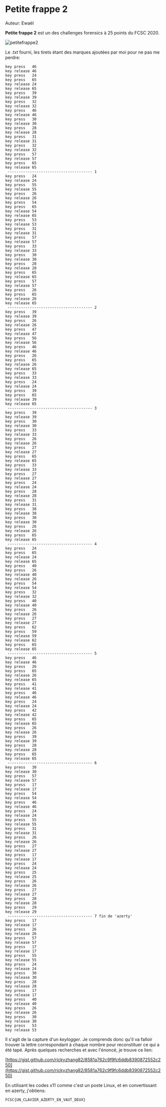 # Petite frappe 2

Auteur: Ewaël

**Petite frappe 2** est un des challenges forensics à 25 points du FCSC 2020.

![petitefrappe2](petitefrappe2.png)

Le *.txt* fourni, les tirets étant des marques ajoutées par moi pour ne pas me perdre:

```
key press   46
key release 46
key press   24
key press   65
key release 24
key release 65
key press   39
key release 39
key press   32
key release 32
key press   46
key release 46
key press   30
key release 30
key press   28
key release 28
key press   31
key release 31
key press   32
key release 32
key press   57
key release 57
key press   65
key release 65
 -------------------------------------- 1
key press   24
key release 24
key press   55
key release 55
key press   26
key release 26
key press   54
key press   65
key release 54
key release 65
key press   53
key release 53
key press   31
key release 31
key press   57
key release 57
key press   33
key release 33
key press   30
key release 30
key press   28
key release 28
key press   65
key release 65
key press   57
key release 57
key press   26
key press   65
key release 26
key release 65
 -------------------------------------- 2
key press   39
key release 39
key press   26
key release 26
key press   47
key release 47
key press   56
key release 56
key press   46
key release 46
key press   26
key press   65
key release 26
key release 65
key press   33
key release 33
key press   24
key release 24
key press   39
key press   65
key release 39
key release 65
 -------------------------------------- 3
key press   39
key release 39
key press   30
key release 30
key press   33
key release 33
key press   26
key release 26
key press   27
key release 27
key press   65
key release 65
key press   33
key release 33
key press   27
key release 27
key press   24
key release 24
key press   28
key release 28
key press   31
key release 31
key press   38
key release 38
key press   30
key release 30
key press   26
key release 26
key press   65
key release 65
 -------------------------------------- 4
key press   24
key press   65
key release 24
key release 65
key press   40
key press   26
key release 40
key release 26
key press   54
key release 54
key press   32
key release 32
key press   40
key release 40
key press   26
key release 26
key press   27
key release 27
key press   62
key press   59
key release 59
key release 62
key press   65
key release 65
 -------------------------------------- 5
key press   46
key release 46
key press   26
key press   65
key release 26
key release 65
key press   41
key release 41
key press   46
key release 46
key press   24
key release 24
key press   42
key release 42
key press   65
key release 65
key press   26
key release 26
key press   39
key release 39
key press   28
key release 28
key press   65
key release 65
 -------------------------------------- 6
key press   30
key release 30
key press   57
key release 57
key press   17
key release 17
key press   54
key release 54
key press   46
key release 46
key press   24
key release 24
key press   55
key release 55
key press   31
key release 31
key press   26
key release 26
key press   27
key release 27
key press   17
key release 17
key press   24
key release 24
key press   25
key release 25
key press   26
key release 26
key press   27
key release 27
key press   28
key release 28
key press   29
key release 29
 -------------------------------------- 7 fin de 'azerty'
key press   17
key release 17
key press   26
key release 26
key press   57
key release 57
key press   17
key release 17
key press   55
key release 55
key press   24
key release 24
key press   30
key release 30
key press   28
key release 28
key press   17
key release 17
key press   40
key release 40
key press   26
key release 26
key press   30
key release 30
key press   53
key release 53
```

Il s'agit de la capture d'un *keylogger*. Je comprends donc qu'il va falloir trouver la lettre correspondant à chaque nombre pour reconstituer ce qui a été tapé. Après quelques recherches et avec l'énoncé, je trouve ce lien:

[https://gist.github.com/rickyzhang82/8581a762c9f9fc6ddb8390872552c250](https://gist.github.com/rickyzhang82/8581a762c9f9fc6ddb8390872552c250)

En utilisant les codes x11 comme c'est un poste Linux, et en convertissant en azerty, j'obtiens:

`FCSC{UN_CLAVIER_AZERTY_EN_VAUT_DEUX}`
